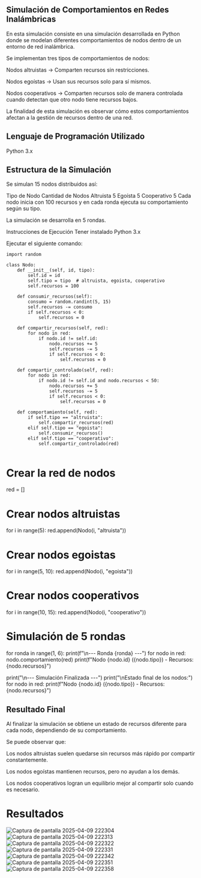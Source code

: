 ## Simulación de Comportamientos en Redes Inalámbricas

En esta simulación consiste en una simulación desarrollada en Python donde se modelan diferentes comportamientos de nodos dentro de un entorno de red inalámbrica.

Se implementan tres tipos de comportamientos de nodos:

Nodos altruistas → Comparten recursos sin restricciones.

Nodos egoístas → Usan sus recursos solo para sí mismos.

Nodos cooperativos → Comparten recursos solo de manera controlada cuando detectan que otro nodo tiene recursos bajos.

La finalidad de esta simulación es observar cómo estos comportamientos afectan a la gestión de recursos dentro de una red.

## Lenguaje de Programación Utilizado
Python 3.x

## Estructura de la Simulación
Se simulan 15 nodos distribuidos así:

Tipo de Nodo	Cantidad de Nodos
Altruista	5
Egoísta	5
Cooperativo	5
Cada nodo inicia con 100 recursos y en cada ronda ejecuta su comportamiento según su tipo.

La simulación se desarrolla en 5 rondas.

Instrucciones de Ejecución
Tener instalado Python 3.x

Ejecutar el siguiente comando:

```
import random

class Nodo:
    def __init__(self, id, tipo):
        self.id = id
        self.tipo = tipo  # altruista, egoista, cooperativo
        self.recursos = 100

    def consumir_recursos(self):
        consumo = random.randint(5, 15)
        self.recursos -= consumo
        if self.recursos < 0:
            self.recursos = 0

    def compartir_recursos(self, red):
        for nodo in red:
            if nodo.id != self.id:
                nodo.recursos += 5
                self.recursos -= 5
                if self.recursos < 0:
                    self.recursos = 0

    def compartir_controlado(self, red):
        for nodo in red:
            if nodo.id != self.id and nodo.recursos < 50:
                nodo.recursos += 5
                self.recursos -= 5
                if self.recursos < 0:
                    self.recursos = 0

    def comportamiento(self, red):
        if self.tipo == "altruista":
            self.compartir_recursos(red)
        elif self.tipo == "egoista":
            self.consumir_recursos()
        elif self.tipo == "cooperativo":
            self.compartir_controlado(red)
            
``` 

# Crear la red de nodos
red = []

# Crear nodos altruistas
for i in range(5):
    red.append(Nodo(i, "altruista"))

# Crear nodos egoistas
for i in range(5, 10):
    red.append(Nodo(i, "egoista"))

# Crear nodos cooperativos
for i in range(10, 15):
    red.append(Nodo(i, "cooperativo"))

# Simulación de 5 rondas
for ronda in range(1, 6):
    print(f"\n--- Ronda {ronda} ---")
    for nodo in red:
        nodo.comportamiento(red)
        print(f"Nodo {nodo.id} ({nodo.tipo}) - Recursos: {nodo.recursos}")

print("\n--- Simulación Finalizada ---")
print("\nEstado final de los nodos:")
for nodo in red:
    print(f"Nodo {nodo.id} ({nodo.tipo}) - Recursos: {nodo.recursos}")
## Resultado Final
Al finalizar la simulación se obtiene un estado de recursos diferente para cada nodo, dependiendo de su comportamiento.

Se puede observar que:

Los nodos altruistas suelen quedarse sin recursos más rápido por compartir constantemente.

Los nodos egoístas mantienen recursos, pero no ayudan a los demás.

Los nodos cooperativos logran un equilibrio mejor al compartir solo cuando es necesario.

# Resultados

![Captura de pantalla 2025-04-09 222304](https://github.com/user-attachments/assets/5fde8694-8ab4-48b5-b0bd-ea26f40422a1)
![Captura de pantalla 2025-04-09 222313](https://github.com/user-attachments/assets/547c6f10-0ee2-4c4e-a669-c134c3531035)
![Captura de pantalla 2025-04-09 222322](https://github.com/user-attachments/assets/8ea5a989-6b49-4962-b30d-bdf84681ec97)
![Captura de pantalla 2025-04-09 222331](https://github.com/user-attachments/assets/fc930cbd-74fb-4c31-9302-8b315c571bcd)
![Captura de pantalla 2025-04-09 222342](https://github.com/user-attachments/assets/5df2788a-1b8f-4a70-9560-a80c53ff98d5)
![Captura de pantalla 2025-04-09 222351](https://github.com/user-attachments/assets/16136a54-5153-43a0-b339-4aaf6aa31330)
![Captura de pantalla 2025-04-09 222358](https://github.com/user-attachments/assets/79728496-42f0-4c14-9a3c-a4074a826b10)





